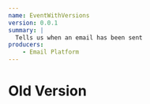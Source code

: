 ```yaml
---
name: EventWithVersions
version: 0.0.1
summary: |
  Tells us when an email has been sent
producers:
    - Email Platform
---
```


# Old Version
